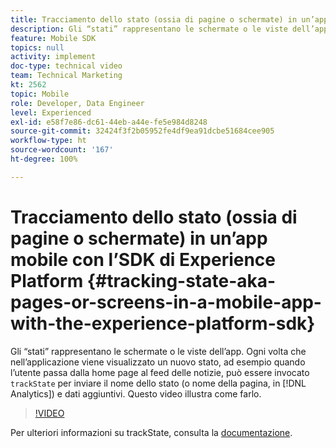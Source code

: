 ```yaml
---
title: Tracciamento dello stato (ossia di pagine o schermate) in un’app mobile con l’SDK di Experience Platform
description: Gli “stati” rappresentano le schermate o le viste dell’app. Ogni volta che nell’applicazione viene visualizzato un nuovo stato, ad esempio quando l’utente passa dalla home page al feed delle notizie, si può invocare “trackState” per inviare il nome dello stato (o nome della pagina, in Analytics) e dati aggiuntivi. Questo video illustra come farlo.
feature: Mobile SDK
topics: null
activity: implement
doc-type: technical video
team: Technical Marketing
kt: 2562
topic: Mobile
role: Developer, Data Engineer
level: Experienced
exl-id: e58f7e86-dc61-44eb-a44e-fe5e984d8248
source-git-commit: 32424f3f2b05952fe4df9ea91dcbe51684cee905
workflow-type: ht
source-wordcount: '167'
ht-degree: 100%

---
```


# Tracciamento dello stato (ossia di pagine o schermate) in un’app mobile con l’SDK di Experience Platform {#tracking-state-aka-pages-or-screens-in-a-mobile-app-with-the-experience-platform-sdk}

Gli “stati” rappresentano le schermate o le viste dell’app. Ogni volta che nell’applicazione viene visualizzato un nuovo stato, ad esempio quando l’utente passa dalla home page al feed delle notizie, può essere invocato `trackState` per inviare il nome dello stato (o nome della pagina, in [!DNL Analytics]) e dati aggiuntivi. Questo video illustra come farlo.

>[!VIDEO](https://video.tv.adobe.com/v/26260/?quality=12)

Per ulteriori informazioni su trackState, consulta la [documentazione](https://aep-sdks.gitbook.io/docs/using-mobile-extensions/mobile-core/configuration-reference/mobile-core-api-reference).
